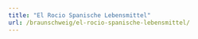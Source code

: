 ```yaml
---
title: "El Rocio Spanische Lebensmittel"
url: /braunschweig/el-rocio-spanische-lebensmittel/
---
```

